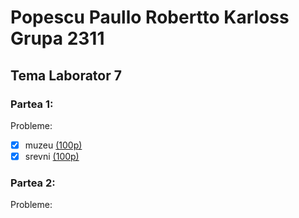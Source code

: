# Popescu Paullo Robertto Karloss Grupa 2311

## Tema Laborator 7

### Partea 1:
Probleme:
- [x] muzeu [(100p)](https://www.infoarena.ro/job_detail/2824355?action=view-source)
- [x] srevni [(100p)](https://www.infoarena.ro/job_detail/2824712?action=view-source)

### Partea 2:
Probleme:
